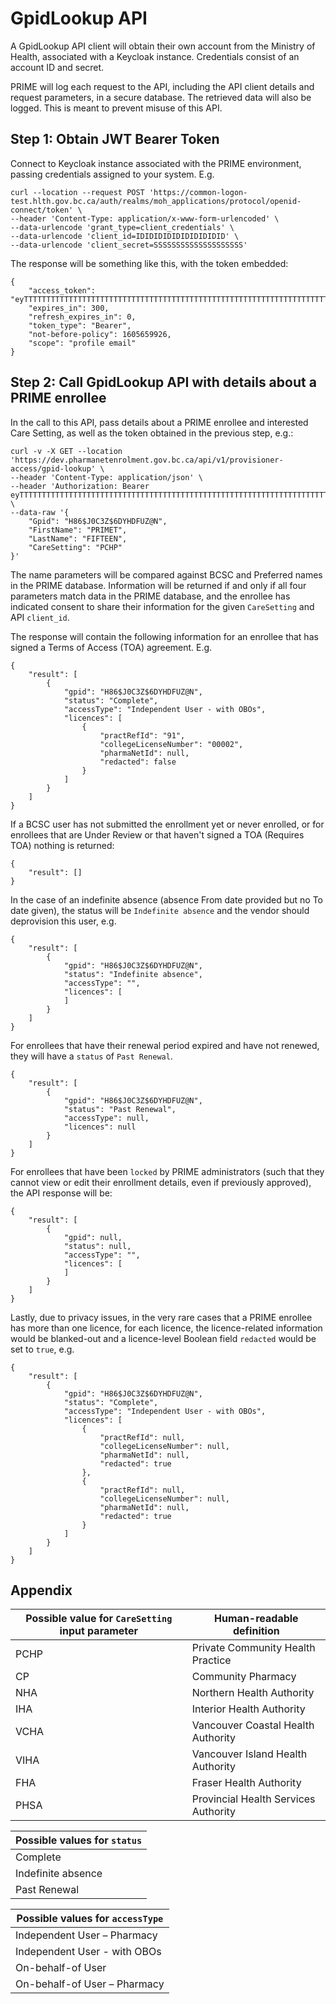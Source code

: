# GpidLookup API

A GpidLookup API client will obtain their own account from the Ministry of Health, associated with a Keycloak instance.
Credentials consist of an account ID and secret.

PRIME will log each request to the API, including the API client details and request parameters, in a
secure database.  The retrieved data will also be logged.  This is meant to prevent misuse of this API.


## Step 1:  Obtain JWT Bearer Token

Connect to Keycloak instance associated with the PRIME environment, passing credentials assigned to your system.  E.g.

```
curl --location --request POST 'https://common-logon-test.hlth.gov.bc.ca/auth/realms/moh_applications/protocol/openid-connect/token' \
--header 'Content-Type: application/x-www-form-urlencoded' \
--data-urlencode 'grant_type=client_credentials' \
--data-urlencode 'client_id=IDIDIDIDIDIDIDIDIDID' \
--data-urlencode 'client_secret=SSSSSSSSSSSSSSSSSSSS'
```

The response will be something like this, with the token embedded:

```
{
    "access_token": "eyTTTTTTTTTTTTTTTTTTTTTTTTTTTTTTTTTTTTTTTTTTTTTTTTTTTTTTTTTTTTTTTTTTTTTTTTTTTTTTTTT",
    "expires_in": 300,
    "refresh_expires_in": 0,
    "token_type": "Bearer",
    "not-before-policy": 1605659926,
    "scope": "profile email"
}
```


## Step 2:  Call GpidLookup API with details about a PRIME enrollee

In the call to this API, pass details about a PRIME enrollee and interested Care Setting, as well as the token obtained in the previous step, e.g.:

```
curl -v -X GET --location 'https://dev.pharmanetenrolment.gov.bc.ca/api/v1/provisioner-access/gpid-lookup' \
--header 'Content-Type: application/json' \
--header 'Authorization: Bearer eyTTTTTTTTTTTTTTTTTTTTTTTTTTTTTTTTTTTTTTTTTTTTTTTTTTTTTTTTTTTTTTTTTTTTTTTTTTTTTTTTT' \
--data-raw '{
    "Gpid": "H86$J0C3Z$6DYHDFUZ@N",
    "FirstName": "PRIMET",
    "LastName": "FIFTEEN",
    "CareSetting": "PCHP"
}'
```

The name parameters will be compared against BCSC and Preferred names in the PRIME database.
Information will be returned if and only if all four parameters match data in the PRIME database, and the enrollee
has indicated consent to share their information for the given `CareSetting` and API `client_id`.

The response will contain the following information for an enrollee that has signed a Terms of Access (TOA) agreement.  E.g.
```
{
    "result": [
        {
            "gpid": "H86$J0C3Z$6DYHDFUZ@N",
            "status": "Complete",
            "accessType": "Independent User - with OBOs",
            "licences": [
                {
                    "practRefId": "91",
                    "collegeLicenseNumber": "00002",
                    "pharmaNetId": null,
                    "redacted": false
                }
            ]
        }
    ]
}
```

If a BCSC user has not submitted the enrollment yet or never enrolled, or for enrollees that are Under Review or that haven't signed a TOA (Requires TOA) nothing is returned:
```
{
    "result": []
}
```

In the case of an indefinite absence (absence From date provided but no To date given), the status will be `Indefinite absence` and the vendor should deprovision this user, e.g.
```
{
    "result": [
        {
            "gpid": "H86$J0C3Z$6DYHDFUZ@N",
            "status": "Indefinite absence",
            "accessType": "",
            "licences": [
            ]
        }
    ]
}
```

For enrollees that have their renewal period expired and have not renewed, they will have a `status` of `Past Renewal`.
```
{
    "result": [
        {
            "gpid": "H86$J0C3Z$6DYHDFUZ@N",
            "status": "Past Renewal",
            "accessType": null,
            "licences": null
        }
    ]
}
```

For enrollees that have been `locked` by PRIME administrators (such that they cannot view or edit their enrollment details, even if
previously approved), the API response will be:
```
{
    "result": [
        {
            "gpid": null,
            "status": null,
            "accessType": "",
            "licences": [
            ]
        }
    ]
}
```

Lastly, due to privacy issues, in the very rare cases that a PRIME enrollee has more than one licence, for each licence, the licence-related information would be blanked-out and a licence-level Boolean field `redacted` would be set to `true`, e.g.
```
{
    "result": [
        {
            "gpid": "H86$J0C3Z$6DYHDFUZ@N",
            "status": "Complete",
            "accessType": "Independent User - with OBOs",
            "licences": [
                {
                    "practRefId": null,
                    "collegeLicenseNumber": null,
                    "pharmaNetId": null,
                    "redacted": true
                },
                {
                    "practRefId": null,
                    "collegeLicenseNumber": null,
                    "pharmaNetId": null,
                    "redacted": true
                }
            ]
        }
    ]
}
```


## Appendix

|Possible value for `CareSetting` input parameter|Human-readable definition|
|------------------------------------------------|-------------------------|
|PCHP|Private Community Health Practice|
|CP|Community Pharmacy|
|NHA|Northern Health Authority|
|IHA|Interior Health Authority|
|VCHA|Vancouver Coastal Health Authority|
|VIHA|Vancouver Island Health Authority|
|FHA|Fraser Health Authority|
|PHSA|Provincial Health Services Authority|

|Possible values for `status`|
|----------------------------|
|Complete|
|Indefinite absence|
|Past Renewal|

|Possible values for `accessType`|
|--------------------------------|
|Independent User – Pharmacy|
|Independent User - with OBOs|
|On-behalf-of User|
|On-behalf-of User – Pharmacy|
